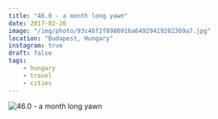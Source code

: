 ```yaml
---
title: "46.0 - a month long yawn"
date: 2017-02-26
image: "/img/photo/93c46f2f8980916a64929419202369a7.jpg"
location: "Budapest, Hungary"
instagram: true
draft: false
tags:
    - hungary
    - travel
    - cities
---
```


![46.0 - a month long yawn](/img/photo/93c46f2f8980916a64929419202369a7.jpg)
